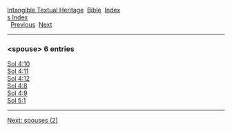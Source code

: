 [Intangible Textual Heritage](../../index)  [Bible](../index) 
[Index](index)   
[s Index](_s_)  
  [Previous](c10818)  [Next](c10820) 

------------------------------------------------------------------------

### &lt;spouse&gt; 6 entries

[Sol 4:10](../kjv/sol004.htm#010)  
[Sol 4:11](../kjv/sol004.htm#011)  
[Sol 4:12](../kjv/sol004.htm#012)  
[Sol 4:8](../kjv/sol004.htm#008)  
[Sol 4:9](../kjv/sol004.htm#009)  
[Sol 5:1](../kjv/sol005.htm#001)  

------------------------------------------------------------------------

[Next: spouses (2)](c10820)
